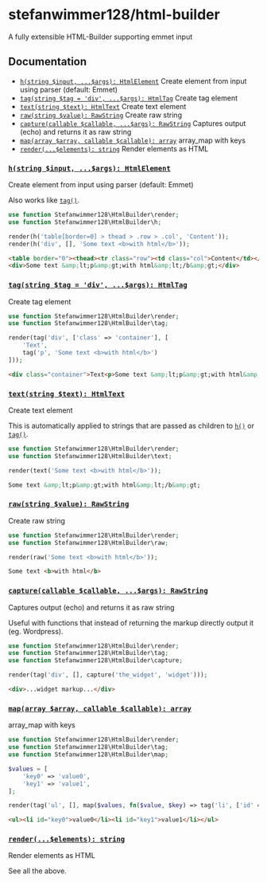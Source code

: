 # stefanwimmer128/html-builder

A fully extensible HTML-Builder supporting emmet input

## Documentation

- [`h(string $input, ...$args): HtmlElement`](#documentation_h) Create element from input using parser (default: Emmet)
- [`tag(string $tag = 'div', ...$args): HtmlTag`](#documentation_tag) Create tag element
- [`text(string $text): HtmlText`](#documentation_text) Create text element
- [`raw(string $value): RawString`](#documentation_raw) Create raw string
- [`capture(callable $callable, ...$args): RawString`](#documentation_capture) Captures output (echo) and returns it as raw string
- [`map(array $array, callable $callable): array`](#documentation_map) array_map with keys
- [`render(...$elements): string`](#documentation_render) Render elements as HTML

### <a name="documentation_h" /> [`h(string $input, ...$args): HtmlElement`](#documentation_h)

Create element from input using parser (default: Emmet)

Also works like [`tag()`](#documentation_tag).

```php
use function Stefanwimmer128\HtmlBuilder\render;
use function Stefanwimmer128\HtmlBuilder\h;

render(h('table[border=0] > thead > .row > .col', 'Content'));
render(h('div', [], 'Some text <b>with html</b>'));
```

```html
<table border="0"><thead><tr class="row"><td class="col">Content</td></tr></thead></table>
<div>Some text &amp;lt;p&amp;gt;with html&amp;lt;/b&amp;gt;</div>
```

### <a name="documentation_tag" /> [`tag(string $tag = 'div', ...$args): HtmlTag`](#documentation_tag)

Create tag element

```php
use function Stefanwimmer128\HtmlBuilder\render;
use function Stefanwimmer128\HtmlBuilder\tag;

render(tag('div', ['class' => 'container'], [
    'Text',
    tag('p', 'Some text <b>with html</b>')
]));
```

```html
<div class="container">Text<p>Some text &amp;lt;p&amp;gt;with html&amp;lt;/b&amp;gt;</p></div>
```

### <a name="documentation_text" /> [`text(string $text): HtmlText`](#documentation_text)

Create text element

This is automatically applied to strings that are passed as children to [`h()`](#documentation_h) or [`tag()`](#documentation_tag).

```php
use function Stefanwimmer128\HtmlBuilder\render;
use function Stefanwimmer128\HtmlBuilder\text;

render(text('Some text <b>with html</b>'));
```

```html
Some text &amp;lt;p&amp;gt;with html&amp;lt;/b&amp;gt;
```

### <a name="documentation_raw" /> [`raw(string $value): RawString`](#documentation_raw)

Create raw string

```php
use function Stefanwimmer128\HtmlBuilder\render;
use function Stefanwimmer128\HtmlBuilder\raw;

render(raw('Some text <b>with html</b>'));
```

```html
Some text <b>with html</b>
```

### <a name="documentation_capture" /> [`capture(callable $callable, ...$args): RawString`](#documentation_capture)

Captures output (echo) and returns it as raw string

Useful with functions that instead of returning the markup directly output it (eg. Wordpress).

```php
use function Stefanwimmer128\HtmlBuilder\render;
use function Stefanwimmer128\HtmlBuilder\tag;
use function Stefanwimmer128\HtmlBuilder\capture;

render(tag('div', [], capture('the_widget', 'widget')));
```

```html
<div>...widget markup...</div>
```

### <a name="documentation_map" /> [`map(array $array, callable $callable): array`](#documentation_map)

array_map with keys

```php
use function Stefanwimmer128\HtmlBuilder\render;
use function Stefanwimmer128\HtmlBuilder\tag;
use function Stefanwimmer128\HtmlBuilder\map;

$values = [
    'key0' => 'value0',
    'key1' => 'value1',
];

render(tag('ul', [], map($values, fn($value, $key) => tag('li', ['id' => $key], $value))));
```

```html
<ul><li id="key0">value0</li><li id="key1">value1</li></ul>
```

### <a name="documentation_render" /> [`render(...$elements): string`](#documentation_render)

Render elements as HTML

See all the above.
